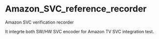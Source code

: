 # Amazon_SVC_reference_recorder
Amazon SVC verification recorder

It integrte both SW/HW SVC encoder for Amazon TV SVC integration test.
